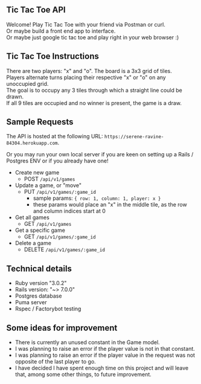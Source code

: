 ## Tic Tac Toe API
Welcome! Play Tic Tac Toe with your friend via Postman or curl.  
Or maybe build a front end app to interface.  
Or maybe just google tic tac toe and play right in your web browser :)

## Tic Tac Toe Instructions
There are two players: "x" and "o". The board is a 3x3 grid of tiles.  
Players alternate turns placing their respective "x" or "o" on any unoccupied grid.  
The goal is to occupy any 3 tiles through which a straight line could be drawn.  
If all 9 tiles are occupied and no winner is present, the game is a draw.


## Sample Requests
The API is hosted at the following URL: `https://serene-ravine-84304.herokuapp.com`.

Or you may run your own local server if you are keen on setting up a Rails / Postgres ENV or if you already have one!

* Create new game
  * POST `/api/v1/games`
* Update a game, or "move"
  * PUT `/api/v1/games/:game_id`
    * sample params: `{ row: 1, column: 1, player: x }`
    * these params would place an "x" in the middle tile, as the row and column indices start at 0
* Get all games
    * GET `/api/v1/games`
* Get a specific game
    * GET `/api/v1/games/:game_id`
* Delete a game
    * DELETE `/api/v1/games/:game_id`

## Technical details
* Ruby version "3.0.2"
* Rails version: "~> 7.0.0"
* Postgres database
* Puma server
* Rspec / Factorybot testing

## Some ideas for improvement
* There is currently an unused constant in the Game model.
* I was planning to raise an error if the player value is not in that constant. 
* I was planning to raise an error if the player value in the request was not opposite of the last player to go.
* I have decided I have spent enough time on this project and will leave that, among some other things, to future improvement.
